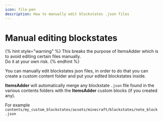```yaml
---
icon: file-pen
description: How to manually edit blockstates .json files
---
```


# Manual editing blockstates

{% hint style="warning" %}
This breaks the purpose of ItemsAdder which is to avoid editing certain files manually.\
Do it at your own risk.
{% endhint %}

You can manually edit blockstates json files, in order to do that you can create a custom content folder and put your edited blockstates inside.

**ItemsAdder** will automatically merge any blockstate `.json` file found in the various contents folders with the **ItemsAdder** custom blocks (if you created any).

For example `contents/my_custom_blockstates/assets/minecraft/blockstates/note_block.json`
